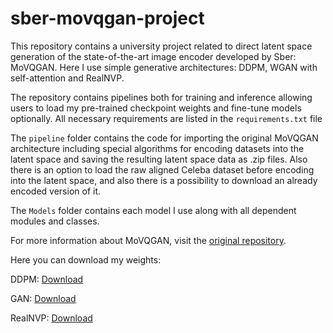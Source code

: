 # sber-movqgan-project
This repository contains a university project related to direct latent space generation of the state-of-the-art image encoder developed by Sber: MoVQGAN.
Here I use simple generative architectures: DDPM, WGAN with self-attention and RealNVP. 


The repository contains pipelines both for training and inference allowing users to load my pre-trained checkpoint weights and fine-tune models optionally. 
All necessary requirements are listed in the `requirements.txt` file


The `pipeline` folder contains the code for importing the original MoVQGAN architecture including special algorithms for encoding datasets into the latent space and saving the resulting latent space data as .zip files. Also there is an option to load the raw aligned Celeba dataset before encoding into the latent space, and also there is a possibility to download an already encoded version of it.


The `Models` folder contains each model I use along with all dependent modules and classes.


For more information about MoVQGAN, visit the [original repository](https://github.com/ai-forever/MoVQGAN).

Here you can download my weights:

DDPM: [Download](https://drive.google.com/uc?export=download&id=1bFkk9Wd5Y-ndsbInitEoDVZRAE-4gKVc)

GAN: [Download](https://drive.google.com/uc?export=download&id=12L6JPGABnWTmtrLk0-EoFTJ-jPbNchfw)

RealNVP: [Download](https://drive.google.com/uc?export=download&id=1ZMV4CSGATFh3aydk-N26caHav9IfTkjc)
